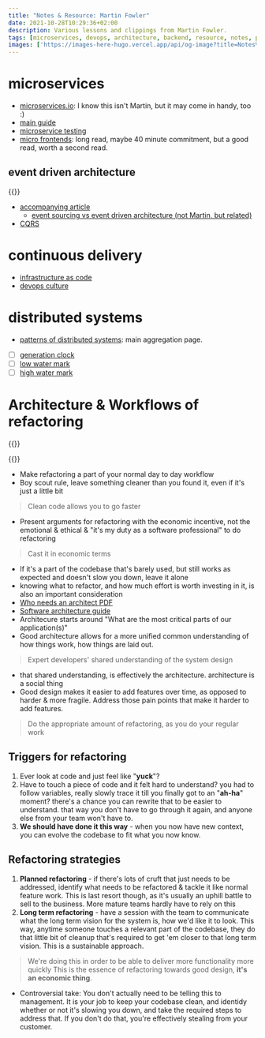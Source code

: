 ```yaml
---
title: "Notes & Resource: Martin Fowler"
date: 2021-10-28T10:29:36+02:00
description: Various lessons and clippings from Martin Fowler.
tags: [microservices, devops, architecture, backend, resource, notes, process]
images: ['https://images-here-hugo.vercel.app/api/og-image?title=Notes%20%26%20Resource%3A%20Martin%20Fowler']
---
```


# microservices
- [microservices.io](https://microservices.io/): I know this isn't Martin, but it may come in handy, too :)
- [main guide](https://martinfowler.com/microservices/)
- [microservice testing](https://martinfowler.com/articles/microservice-testing/)
- [micro frontends](https://martinfowler.com/articles/micro-frontends.html): long read, maybe 40 minute commitment, but a good read, worth a second read.
## event driven architecture
{{<youtube STKCRSUsyP0>}}
- [accompanying article](https://www.martinfowler.com/articles/201701-event-driven.html)
  - [event sourcing vs event driven architecture (not Martin, but related)](https://codeopinion.com/event-sourcing-vs-event-driven-architecture/)
- [CQRS](https://www.martinfowler.com/bliki/CQRS.html)


# continuous delivery
- [infrastructure as code](https://martinfowler.com/bliki/InfrastructureAsCode.html)
- [devops culture](https://martinfowler.com/bliki/DevOpsCulture.html)

# distributed systems
- [patterns of distributed systems](https://martinfowler.com/articles/patterns-of-distributed-systems/?utm_source=pocket_mylist): main aggregation page. 
- [ ] [generation clock](https://martinfowler.com/articles/patterns-of-distributed-systems/generation.html)
- [ ] [low water mark](https://martinfowler.com/articles/patterns-of-distributed-systems/low-watermark.html)
- [ ] [high water mark](https://martinfowler.com/articles/patterns-of-distributed-systems/high-watermark.html)

# Architecture & Workflows of refactoring
{{<youtube vqEg37e4Mkw>}}

{{<youtube DngAZyWMGR0>}}

- Make refactoring a part of your normal day to day workflow
- Boy scout rule, leave something cleaner than you found it, even if it's just a little bit

>  Clean code allows you to go faster

- Present arguments for refactoring with the economic incentive, not the emotional & ethical & "it's my duty as a software professional" to do refactoring
> Cast it in economic terms
- If it's a part of the codebase that's barely used, but still works as expected and doesn't slow you down, leave it alone
- knowing what to refactor, and how much effort is worth investing in it, is also an important consideration
- [Who needs an architect PDF](https://martinfowler.com/ieeeSoftware/whoNeedsArchitect.pdf)
- [Software architecture guide](https://www.martinfowler.com/architecture/)
- Architecure starts around "What are the most critical parts of our application(s)"
- Good architecture allows for a more unified common understanding of how things work, how things are laid out.
> Expert developers' shared understanding of the system design
- that shared understanding, is effectively the architecture. architecture is a social thing
- Good design makes it easier to add features over time, as opposed to harder & more fragile. Address those pain points that make it harder to add features.

> Do the appropriate amount of refactoring, as you do your regular work

## Triggers for refactoring
1. Ever look at code and just feel like "**yuck**"? 
2. Have to touch a piece of code and it felt hard to understand? you had to follow variables, really slowly trace it till you finally got to an "**ah-ha**" moment? there's a chance you can rewrite that to be easier to understand. that way you don't have to go through it again, and anyone else from your team won't have to.
3. **We should have done it this way** - when you now have new context, you can evolve the codebase to fit what you now know.

## Refactoring strategies
1. **Planned refactoring** - if there's lots of cruft that just needs to be addressed, identify what needs to be refactored & tackle it like normal feature work. This is last resort though, as it's usually an uphill battle to sell to the business. More mature teams hardly have to rely on this
2. **Long term refactoring** - have a session with the team to communicate what the long term vision for the system is, how we'd like it to look. This way, anytime someone touches a relevant part of the codebase, they do that little bit of cleanup that's required to get 'em closer to that long term vision. This is a sustainable approach.

> We're doing this in order to be able to deliver more functionality more quickly
This is the essence of refactoring towards good design, **it's an economic thing**.

- Controversial take: You don't actually need to be telling this to management. It is your job to keep your codebase clean, and identidy whether or not it's slowing you down, and take the required steps to address that. If you don't do that, you're effectively stealing from your customer.